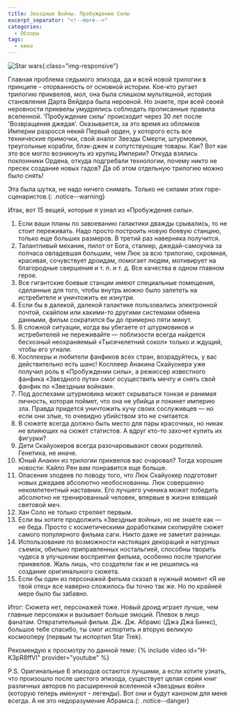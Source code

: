 ```yaml
---
title: Звездные Войны. Пробуждение Силы
excerpt_separator: "<!--more-->"
categories:
  - Обзоры
tags:
  - кино
---
```


![Star wars](/blog/assets/images/starwars-7.jpg){:class="img-responsive"}

Главная проблема седьмого эпизода, да и всей новой трилогии в принципе - оторванность от основной истории. Кое-кто ругает трилогию приквелов, мол, она была слишком мультяшной, история становления Дарта Вейдера была неровной. Но знаете, при всей своей неровности приквелы умудрялись соблюдать прописанные правила вселенной. 'Пробуждение силы' происходит через 30 лет после 'Возвращения джедая'. Оказывается, за это время из обломков Империи разросся некий Первый орден, у которого есть все технические примочки, свой аналог Звезды Смерти, штурмовики, треугольные корабли, блэк-джек и сопутствующие товары. Как? Вот как это все могло возникнуть из крупиц Империи? Откуда взялись поклонники Ордена, откуда подгребали технологии, почему никто не пресек создание новых гадов? Да об этом отдельную трилогию можно было снять!

Эта была шутка, не надо ничего снимать. Только не силами этих горе-сценаристов.{: .notice--warning}

Итак, вот 15 вещей, которые я узнал из «Пробуждения силы».
1. Если ваши планы по завоеванию галактики дважды срывались, то не стоит переживать. Надо просто построить новую боевую станцию, только еще больших размеров. В третий раз наверняка получится.
2. Талантливый механик, пилот от Бога, сталкер, джедай-самоучка за полчаса овладевшая большим, чем Люк за всю трилогию, скромная, красивая, сочувствует дроидам, помогает людям, мотивирует на благородные свершения и т. п. и т. д. Все качества в одном главном герое.
3. Все гигантские боевые станции имеют специальные помещения, сделанные для того, чтобы внутрь можно было залететь на истребителе и уничтожить ее изнутри.
4. Если бы в далекой, далекой галактике пользовались электронной почтой, скайпом или какими-то другими системами обмена данными, фильм сократился бы до примерно пяти минут.
5. В сложной ситуации, когда вы убегаете от штурмовиков и истребителей не переживайте — поблизости всегда найдется бесхозный неохраняемый «Тысячелетний сокол» только и ждущий, чтобы его угнали.
6. Косплееры и любители фанфиков всех стран, возрадуйтесь, у вас действительно есть шанс! Косплеер Анакина Скайуокера уже получил роль в «Пробуждении силы», а режиссер известного фанфика «Звездного пути» смог осуществить мечту и снять свой фанфик по «Звездным войнам».
7. Под доспехами штурмовика может скрываться тонкая и ранимая личность, которая поймет, что она не убийца и покинет империю зла. Правда придется уничтожить кучу своих сослуживцев — но если они злые, то очевидно убийством это не считается.
8. В сюжете всегда должно быть место для пары красочных, но никак не влияющих на сюжет статистов. А вдруг кто-то захочет купить их фигурки?
9. Дети Скайуокеров всегда разочаровывают своих родителей. Генетика, не иначе.
10. Юный Анакин из трилогии приквелов вас очаровал? Тогда хорошие новости: Кайло Рен вам понравится еще больше.
11. Опасения злодеев по поводу того, что Люк Скайуокер подготовит новых джедаев абсолютно необоснованны. Люк совершенно некомпетентный наставник. Его лучшего ученика может победить абсолютно не тренированный человек, впервые в жизни взявший световой меч.
12. Хан Соло не только стреляет первым.
13. Если вы хотите продолжить «Звездные войны», но не знаете как — не беда. Просто с косметическими доработками скопируйте сюжет самого популярного фильма саги. Никто даже не заметит разницы.
14. Использование по возможности настоящих декораций и натурных съемок, обильно приправленных ностальгией, способны творить чудеса в улучшении восприятия фильма, особенно после трилогии приквелов. Жаль лишь, что создатели так и не решились на создание оригинального сюжета.
15. Если бы один из персонажей фильма сказал в нужный момент «Я не твой отец» все наверно сложилось бы точно так же. Но по крайней мере было бы забавно.

Итог: Сюжета нет, персонажей тоже. Новый дроид играет лучше, чем главные персонажи и вызывает больше эмоций. Плевок в лицо фанатам. Отвратительный фильм. Дж. Дж. Абрамс (Джа Джа Бинкс), большое тебе спасибо, ты смог испортить и вторую великую космооперу (первым ты испортил Star Trek).

Рекомендую к просмотру по данной теме:
{% include video id="H-K3pR8ffVI" provider="youtube" %}

P.S. Оригинальные 6 эпизодов остаются лучшими, а если хотите узнать, что произошло после шестого эпизода, существует целая серия книг различных авторов по расширенной вселенной «Звездных войн» (которую теперь именуют - легенды). Вот они и будут каноном для меня всегда. А не это недоразумение Абрамса.{: .notice--danger}
